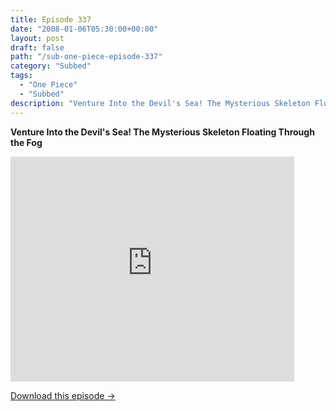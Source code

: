 ```yaml
---
title: Episode 337
date: "2008-01-06T05:30:00+00:00"
layout: post
draft: false
path: "/sub-one-piece-episode-337"
category: "Subbed"
tags:
  - "One Piece"
  - "Subbed"
description: "Venture Into the Devil's Sea! The Mysterious Skeleton Floating Through the Fog"
---
```


**Venture Into the Devil's Sea! The Mysterious Skeleton Floating Through the Fog**

<iframe width="640" height="360" src="https://www.rapidvideo.com/e/FXRENRGDJT" frameborder="0" marginwidth=0 marginheight=0 scrolling=no allowfullscreen style="max-width:90%;"></iframe>

<a href="http://ouo.io/qs/eCodkFEQ?s=https://www.rapidvideo.com/d/FXRENRGDJT" class="styled_a">Download this episode →</a>

